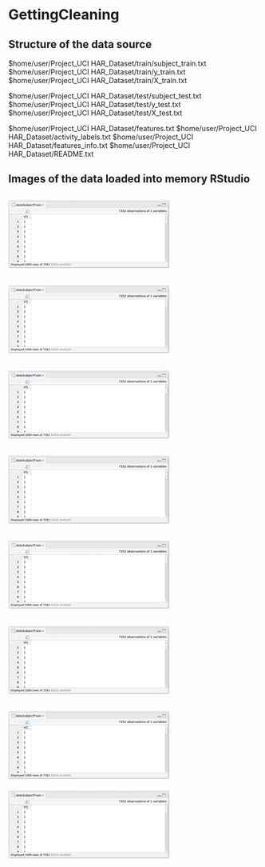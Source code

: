 # GettingCleaning

Structure of the data source
----------------------------

$home/user/Project_UCI HAR_Dataset/train/subject_train.txt
$home/user/Project_UCI HAR_Dataset/train/y_train.txt
$home/user/Project_UCI HAR_Dataset/train/X_train.txt

$home/user/Project_UCI HAR_Dataset/test/subject_test.txt
$home/user/Project_UCI HAR_Dataset/test/y_test.txt
$home/user/Project_UCI HAR_Dataset/test/X_test.txt

$home/user/Project_UCI HAR_Dataset/features.txt
$home/user/Project_UCI HAR_Dataset/activity_labels.txt
$home/user/Project_UCI HAR_Dataset/features_info.txt
$home/user/Project_UCI HAR_Dataset/README.txt

Images of the data loaded into memory RStudio
----------
![dataSubjectTrain](dataSubjectTrain.png)
----------
![dataActivityTrain](dataSubjectTrain.png)
----------
![dataFeaturesTrain](dataSubjectTrain.png)
----------
![dataSubjectTest ](dataSubjectTrain.png)
----------
![dataActivityTest](dataSubjectTrain.png)
----------
![dataFeaturesTest](dataSubjectTrain.png)
----------
![dataFeaturesNames](dataSubjectTrain.png)
----------
![activityLabels](dataSubjectTrain.png)



